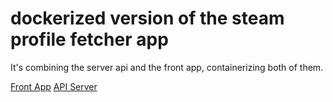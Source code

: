 # dockerized version of the steam profile fetcher app

It's combining the server api and the front app, containerizing both of them.

[Front App](https://github.com/IAmMathieu/steam-profile-fecther)
[API Server](https://github.com/IAmMathieu/steamapi_server)